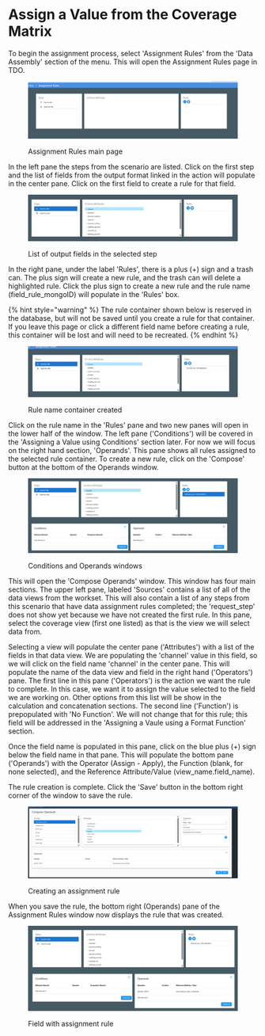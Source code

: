 # Assign a Value from the Coverage Matrix

To begin the assignment process, select 'Assignment Rules' from the 'Data Assembly' section of the menu.  This will open the Assignment Rules page in TDO.

<figure><img src="../../../../../.gitbook/assets/image (5) (1).png" alt=""><figcaption><p>Assignment Rules main page</p></figcaption></figure>

In the left pane the steps from the scenario are listed.  Click on the first step and the list of fields from the output format linked in the action will populate in the center pane. Click on the first field to create a rule for that field.&#x20;

<figure><img src="../../../../../.gitbook/assets/image (1) (1) (1) (1) (1) (1).png" alt=""><figcaption><p>List of output fields in the selected step</p></figcaption></figure>

In the right pane, under the label 'Rules', there is a plus (+) sign and a trash can.  The plus sign will create a new rule, and the trash can will delete a highlighted rule.  Click the plus sign to create a new rule and the rule name (field\_rule\_mongoID) will populate in the 'Rules' box.

{% hint style="warning" %}
The rule container shown below is reserved in the database, but will not be saved until you create a rule for that container.  If you leave this page or click a different field name before creating a rule, this container will be lost and will need to be recreated.
{% endhint %}

<figure><img src="../../../../../.gitbook/assets/image (2) (1) (1) (1).png" alt=""><figcaption><p>Rule name container created</p></figcaption></figure>

Click on the rule name in the 'Rules' pane and two new panes will open in the lower half of the window.  The left pane ('Conditions') will be covered in the 'Assigning a Value using Conditions' section later.  For now we will focus on the right hand section, 'Operands'.  This pane shows all rules  assigned to the selected rule container. To create a new rule, click on the 'Compose' button at the bottom of the Operands window.

<figure><img src="../../../../../.gitbook/assets/image (3) (1) (1).png" alt=""><figcaption><p>Conditions and Operands windows</p></figcaption></figure>

This will open the 'Compose Operands' window.  This window has four main sections.  The upper left pane, labeled 'Sources' contains a list of all of the data views from the workset.  This will also contain a list of any steps from this scenario that have data assignment rules completed; the 'request\_step' does not show yet because we have not created the first rule.  In this pane, select the coverage view (first one listed) as that is the view we will select data from.

Selecting a view will populate the center pane ('Attributes') with a list of the fields in that data view.  We are populating the 'channel' value in this field, so we will click on the field name 'channel' in the center pane.  This will populate the name of the data view and field in the right hand ('Operators') pane.  The first line in this pane ('Operators') is the action we want the rule to complete.  In this case, we want it to assign the value selected to the field we are working on.  Other options from this list will be show in the calculation and concatenation sections.  The second line ('Function') is prepopulated with 'No Function'.  We will not change that for this rule; this field will be addressed in the 'Assigning a Vaule using a Format Function' section.

Once the field name is populated in this pane, click on the blue plus (+) sign below the field name in that pane.  This will populate the bottom pane ('Operands') with the Operator (Assign - Apply), the Function (blank, for none selected), and the Reference Attribute/Value (view\_name.field\_name).

The rule creation is complete. Click the 'Save' button in the bottom right corner of the window to save the rule.

<figure><img src="../../../../../.gitbook/assets/image (4) (1) (1).png" alt=""><figcaption><p>Creating an assignment rule</p></figcaption></figure>

When you save the rule, the bottom right (Operands) pane of the Assignment Rules window now displays the rule that was created.

<figure><img src="../../../../../.gitbook/assets/image (5) (1) (1).png" alt=""><figcaption><p>Field with assignment rule</p></figcaption></figure>
